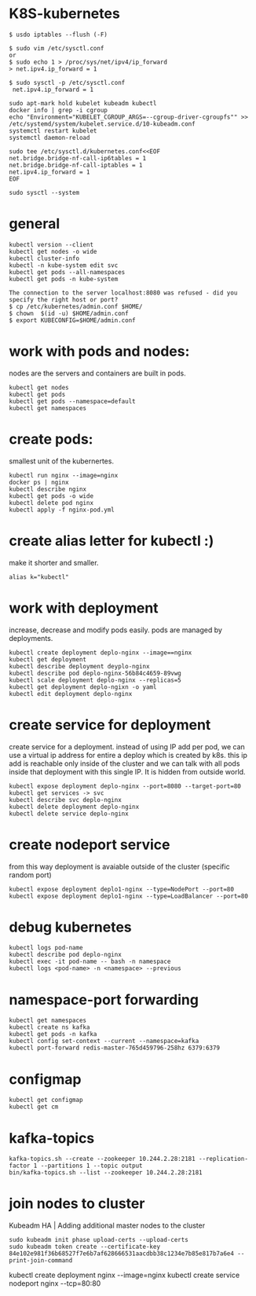 # K8S-kubernetes

```
$ usdo iptables --flush (-F)

$ sudo vim /etc/sysctl.conf
or
$ sudo echo 1 > /proc/sys/net/ipv4/ip_forward
> net.ipv4.ip_forward = 1

$ sudo sysctl -p /etc/sysctl.conf
 net.ipv4.ip_forward = 1

```

```
sudo apt-mark hold kubelet kubeadm kubectl
docker info | grep -i cgroup
echo "Environment="KUBELET_CGROUP_ARGS=--cgroup-driver-cgroupfs"" >> /etc/systemd/system/kubelet.service.d/10-kubeadm.conf
systemctl restart kubelet
systemctl daemon-reload
```

```
sudo tee /etc/sysctl.d/kubernetes.conf<<EOF
net.bridge.bridge-nf-call-ip6tables = 1
net.bridge.bridge-nf-call-iptables = 1
net.ipv4.ip_forward = 1
EOF

sudo sysctl --system
```
# general 
```
kubectl version --client
kubectl get nodes -o wide
kubectl cluster-info  
kubectl -n kube-system edit svc 
kubectl get pods --all-namespaces
kubectl get pods -n kube-system
```

```
The connection to the server localhost:8080 was refused - did you specify the right host or port?
$ cp /etc/kubernetes/admin.conf $HOME/
$ chown  $(id -u) $HOME/admin.conf
$ export KUBECONFIG=$HOME/admin.conf
```

# work with pods and nodes:
nodes are the servers and containers are built in pods.
```
kubectl get nodes
kubectl get pods
kubectl get pods --namespace=default
kubectl get namespaces
```
# create pods:
smallest unit of the kubernertes.
```
kubectl run nginx --image=nginx
docker ps | nginx
kubectl describe nginx
kubectl get pods -o wide
kubectl delete pod nginx
kubectl apply -f nginx-pod.yml
```
# create alias letter for kubectl :)
make it shorter and smaller.
```
alias k="kubectl"
```
# work with deployment
increase, decrease and modify pods easily. pods are managed by deployments.
```
kubectl create deployment deplo-nginx --image==nginx 
kubectl get deployment
kubectl describe deployment deyplo-nginx
kubectl describe pod deplo-nginx-56b84c4659-89vwg
kubectl scale deployment deplo-nginx --replicas=5
kubectl get deployment deplo-ngixn -o yaml
kubectl edit deployment deplo-nginx 
```
# create service for deployment
create service for a deployment. instead of using IP add per pod, we can use a virtual ip address for entire a deploy which is created by k8s. this ip add is reachable only inside of the cluster and we can talk with all pods inside that deployment with this single IP. It is hidden from outside world.
```
kubectl expose deployment deplo-nginx --port=8080 --target-port=80
kubectl get services -> svc
kubectl describe svc deplo-nginx
kubectl delete deployment deplo-nginx
kubectl delete service deplo-nginx
```
# create nodeport service
from this way deployment is avaiable outside of the cluster (specific random port)
```
kubectl expose deployment deplo1-nginx --type=NodePort --port=80
kubectl expose deployment deplo1-nginx --type=LoadBalancer --port=80
```
# debug kubernetes
```
kubectl logs pod-name
kubectl describe pod deplo-nginx
kubectl exec -it pod-name -- bash -n namespace
kubectl logs <pod-name> -n <namespace> --previous
```
# namespace-port forwarding
```
kubectl get namespaces
kubectl create ns kafka
kubectl get pods -n kafka
kubectl config set-context --current --namespace=kafka
kubectl port-forward redis-master-765d459796-258hz 6379:6379 
```
# configmap
```
kubectl get configmap
kubectl get cm
```
# kafka-topics
```
kafka-topics.sh --create --zookeeper 10.244.2.28:2181 --replication-factor 1 --partitions 1 --topic output
bin/kafka-topics.sh --list --zookeeper 10.244.2.28:2181
```
# join nodes to cluster
Kubeadm HA | Adding additional master nodes to the cluster
```
sudo kubeadm init phase upload-certs --upload-certs
sudo kubeadm token create --certificate-key 84e102e981f36b68527f7e6b7af628666531aacdbb38c1234e7b85e817b7a6e4 --print-join-command
```

kubectl create deployment nginx --image=nginx
kubectl create service nodeport nginx --tcp=80:80